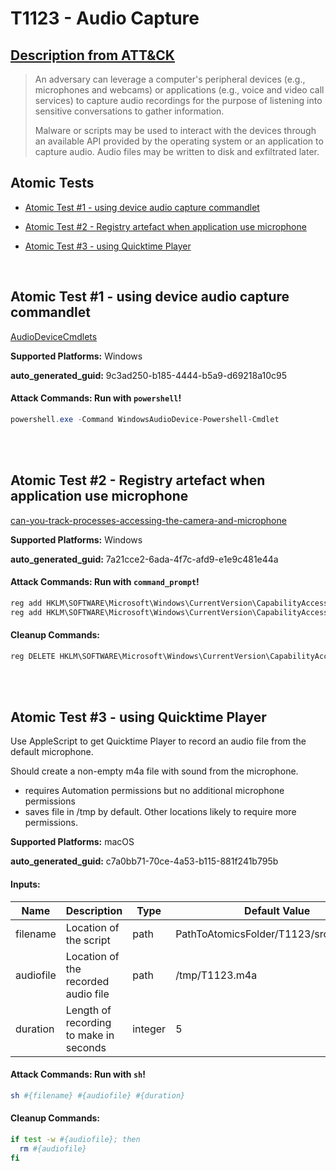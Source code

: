 # T1123 - Audio Capture

## [Description from ATT&CK](https://attack.mitre.org/techniques/T1123)

<blockquote>An adversary can leverage a computer's peripheral devices (e.g., microphones and webcams) or applications (e.g., voice and video call services) to capture audio recordings for the purpose of listening into sensitive conversations to gather information.

Malware or scripts may be used to interact with the devices through an available API provided by the operating system or an application to capture audio. Audio files may be written to disk and exfiltrated later.</blockquote>

## Atomic Tests

- [Atomic Test #1 - using device audio capture commandlet](#atomic-test-1---using-device-audio-capture-commandlet)

- [Atomic Test #2 - Registry artefact when application use microphone](#atomic-test-2---registry-artefact-when-application-use-microphone)

- [Atomic Test #3 - using Quicktime Player](#atomic-test-3---using-quicktime-player)

<br/>

## Atomic Test #1 - using device audio capture commandlet

[AudioDeviceCmdlets](https://github.com/cdhunt/WindowsAudioDevice-Powershell-Cmdlet)

**Supported Platforms:** Windows

**auto_generated_guid:** 9c3ad250-b185-4444-b5a9-d69218a10c95

#### Attack Commands: Run with `powershell`!

```powershell
powershell.exe -Command WindowsAudioDevice-Powershell-Cmdlet
```

<br/>
<br/>

## Atomic Test #2 - Registry artefact when application use microphone

[can-you-track-processes-accessing-the-camera-and-microphone](https://svch0st.medium.com/can-you-track-processes-accessing-the-camera-and-microphone-7e6885b37072)

**Supported Platforms:** Windows

**auto_generated_guid:** 7a21cce2-6ada-4f7c-afd9-e1e9c481e44a

#### Attack Commands: Run with `command_prompt`!

```cmd
reg add HKLM\SOFTWARE\Microsoft\Windows\CurrentVersion\CapabilityAccessManager\ConsentStore\microphone\NonPackaged\C:#Windows#Temp#atomic.exe /v LastUsedTimeStart /t REG_BINARY /d a273b6f07104d601 /f
reg add HKLM\SOFTWARE\Microsoft\Windows\CurrentVersion\CapabilityAccessManager\ConsentStore\microphone\NonPackaged\C:#Windows#Temp#atomic.exe /v LastUsedTimeStop /t REG_BINARY /d 96ef514b7204d601 /f
```

#### Cleanup Commands:

```cmd
reg DELETE HKLM\SOFTWARE\Microsoft\Windows\CurrentVersion\CapabilityAccessManager\ConsentStore\microphone\NonPackaged\C:#Windows#Temp#atomic.exe /f
```

<br/>
<br/>

## Atomic Test #3 - using Quicktime Player

Use AppleScript to get Quicktime Player to record an audio file from the default microphone.

Should create a non-empty m4a file with sound from the microphone.

- requires Automation permissions but no additional microphone permissions
- saves file in /tmp by default. Other locations likely to require more permissions.

**Supported Platforms:** macOS

**auto_generated_guid:** c7a0bb71-70ce-4a53-b115-881f241b795b

#### Inputs:

| Name      | Description                            | Type    | Default Value                          |
| --------- | -------------------------------------- | ------- | -------------------------------------- |
| filename  | Location of the script                 | path    | PathToAtomicsFolder/T1123/src/T1123.sh |
| audiofile | Location of the recorded audio file    | path    | /tmp/T1123.m4a                         |
| duration  | Length of recording to make in seconds | integer | 5                                      |

#### Attack Commands: Run with `sh`!

```sh
sh #{filename} #{audiofile} #{duration}
```

#### Cleanup Commands:

```sh
if test -w #{audiofile}; then
  rm #{audiofile}
fi
```

<br/>
